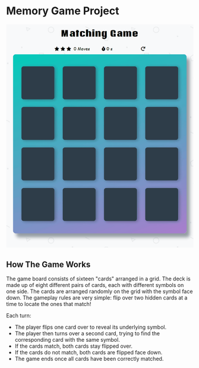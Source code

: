 # Memory Game Project
![screenshot](img/game.gif)
## How The Game Works

The game board consists of sixteen "cards" arranged in a grid. The deck is made up of eight different pairs of cards, each with different symbols on one side. The cards are arranged randomly on the grid with the symbol face down. The gameplay rules are very simple: flip over two hidden cards at a time to locate the ones that match!

Each turn:

 - The player flips one card over to reveal its underlying symbol.
 - The player then turns over a second card, trying to find the corresponding card with the same symbol.
 - If the cards match, both cards stay flipped over.
 - If the cards do not match, both cards are flipped face down.
 - The game ends once all cards have been correctly matched.

